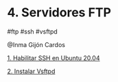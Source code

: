 # 4. Servidores FTP
#ftp #ssh #vsftpd


@Inma Gijón Cardos 

[1. Habilitar SSH en Ubuntu 20.04](1%20Habilitar%20SSH%20en%20Ubuntu%2020%2004.md)

[2. Instalar Vsftpd](2%20Instalar%20Vsftpd.md)